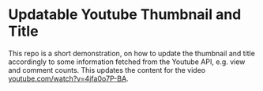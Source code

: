 # Updatable Youtube Thumbnail and Title

This repo is a short demonstration, on how to update the thumbnail and title accordingly to some information fetched 
from the Youtube API, e.g. view and comment counts. This updates the content for the video
[youtube.com/watch?v=4jfa0o7P-BA](https://www.youtube.com/watch?v=4jfa0o7P-BA). 
